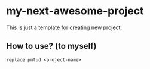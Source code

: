 # my-next-awesome-project

This is just a template for creating new project.

## How to use? (to myself)

```shell
replace pmtud <project-name>
```
